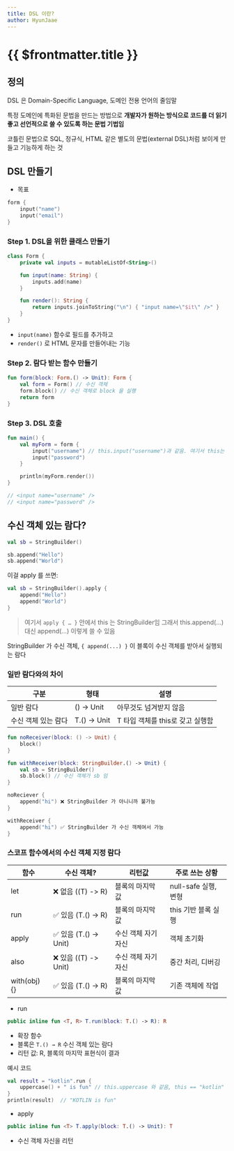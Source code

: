 ```yaml
---
title: DSL 이란?
author: HyunJaae
---
```


# {{ $frontmatter.title }}

## 정의

DSL 은 Domain-Specific Language, 도메인 전용 언어의 줄임말

특정 도메인에 특화된 문법을 만드는 방법으로 **개발자가 원하는 방식으로 코드를 더 읽기 좋고 선언적으로 쓸 수 있도록 하는 문법 기법임**

코틀린 문법으로 SQL, 정규식, HTML 같은 별도의 문법(external DSL)처럼 보이게 만들고 기능하게 하는 것

## DSL 만들기

- 목표

```kotlin
form {
	input("name")
	input("email")
}
```

### Step 1. DSL을 위한 클래스 만들기

```kotlin
class Form {
	private val inputs = mutableListOf<String>()

	fun input(name: String) {
		inputs.add(name)
	}

	fun render(): String {
		return inputs.joinToString("\n") { "input name=\"$it\" />" }
	}
}
```

- `input(name)` 함수로 필드를 추가하고
- `render()` 로 HTML 문자를 만들어내는 기능

### Step 2. 람다 받는 함수 만들기

```kotlin
fun form(block: Form.() -> Unit): Form {
	val form = Form() // 수신 객체
	form.block() // 수신 객체로 block 을 실행
	return form
}
```

### Step 3. DSL 호출

```kotlin
fun main() {
	val myForm = form {
		input("username") // this.input("username")과 같음. 여기서 this는 수신 객체인 Form
		input("password")
	}

	println(myForm.render())
}

// <input name="username" />
// <input name="password" />
```

## 수신 객체 있는 람다?

```kotlin
val sb = StringBuilder()

sb.append("Hello")
sb.append("World")
```

이걸 apply 를 쓰면:

```kotlin
val sb = StringBuilder().apply {
	append("Hello")
	append("World")
}
```

> 여기서 `apply { … }` 안에서 this 는 StringBuilder임
> 그래서 this.append(…) 대신 append(…) 이렇게 쓸 수 있음

StringBuilder 가 수신 객체, `{ append(...) }` 이 블록이 수신 객체를 받아서 실행되는 람다

### 일반 람다와의 차이

| 구분                | 형태        | 설명                             |
| ------------------- | ----------- | -------------------------------- |
| 일반 람다           | () → Unit   | 아무것도 넘겨받지 않음           |
| 수신 객체 있는 람다 | T.() → Unit | T 타입 객체를 this로 갖고 실행함 |

```kotlin
fun noReceiver(block: () -> Unit) {
	block()
}

fun withReceiver(block: StringBuilder.() -> Unit) {
	val sb = StringBuilder()
	sb.block() // 수신 객체가 sb 임
}

noReciever {
	append("hi") ❌ StringBuilder 가 아니니까 불가능
}

withReceiver {
	append("hi") ✅ StringBuilder 가 수신 객체여서 가능
}
```

### 스코프 함수에서의 수신 객체 지정 람다

| **함수**     | **수신 객체?**         | **리턴값**          | **주로 쓰는 상황**   |
| ------------ | ---------------------- | ------------------- | -------------------- |
| let          | ❌ 없음 ((T) -> R)     | 블록의 마지막 값    | null-safe 실행, 변형 |
| run          | ✅ 있음 (T.() -> R)    | 블록의 마지막 값    | this 기반 블록 실행  |
| apply        | ✅ 있음 (T.() -> Unit) | 수신 객체 자기 자신 | 객체 초기화          |
| also         | ❌ 있음 ((T) -> Unit)  | 수신 객체 자기 자신 | 중간 처리, 디버깅    |
| with(obj) {} | ✅ 있음 (T.() -> R)    | 블록의 마지막 값    | 기존 객체에 작업     |

- run

```kotlin
public inline fun <T, R> T.run(block: T.() -> R): R
```

- 확장 함수
- 블록은 `T.() → R` 수신 객체 있는 람다
- 리턴 값: R, 블록의 마지막 표현식이 결과

예시 코드

```kotlin
val result = "kotlin".run {
    uppercase() + " is fun" // this.uppercase 와 같음, this == "kotlin"
}
println(result)  // "KOTLIN is fun"
```

- apply

```kotlin
public inline fun <T> T.apply(block: T.() -> Unit): T
```

- 수신 객체 자신을 리턴
